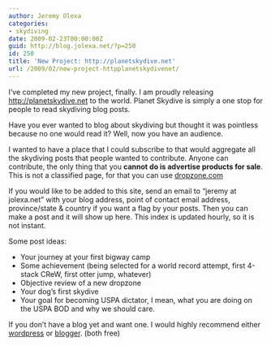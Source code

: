 ```yaml
---
author: Jeremy Olexa
categories:
- skydiving
date: 2009-02-23T00:00:00Z
guid: http://blog.jolexa.net/?p=250
id: 250
title: 'New Project: http://planetskydive.net'
url: /2009/02/new-project-httpplanetskydivenet/
---
```


I&#8217;ve completed my new project, finally. I am proudly releasing <http://planetskydive.net> to the world. Planet Skydive is simply a one stop for people to read skydiving blog posts.

Have you ever wanted to blog about skydiving but thought it was pointless because no one would read it? Well, now you have an audience.

I wanted to have a place that I could subscribe to that would aggregate all the skydiving posts that people wanted to contribute. Anyone can contribute, the only thing that you **cannot do is advertise products for sale**. This is not a classified page, for that you can use [dropzone.com][1]

If you would like to be added to this site, send an email to &#8220;jeremy at jolexa.net&#8221; with your blog address, point of contact email address, province/state & country if you want a flag by your posts. Then you can make a post and it will show up here. This index is updated hourly, so it is not instant.

Some post ideas:

  * Your journey at your first bigway camp
  * Some achievement (being selected for a world record attempt, first 4-stack CReW, first otter jump, whatever)
  * Objective review of a new dropzone
  * Your dog&#8217;s first skydive
  * Your goal for becoming USPA dictator, I mean, what you are doing on the USPA BOD and why we should care.

If you don&#8217;t have a blog yet and want one. I would highly recommend either [wordpress][2] or [blogger][3]. (both free)

 [1]: http://dropzone.com
 [2]: http://wordpress.com/
 [3]: https://www.blogger.com/start
